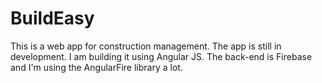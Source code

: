 # BuildEasy

This is a web app for construction management.
The app is still in development. I am building it using Angular JS. The back-end is Firebase and I'm using the AngularFire library a lot.
